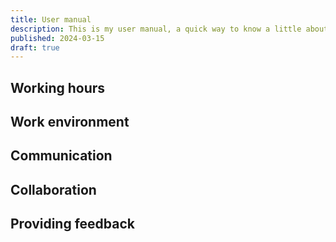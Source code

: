 ```yaml
---
title: User manual
description: This is my user manual, a quick way to know a little about me and how I like to work.
published: 2024-03-15
draft: true
---
```


## Working hours

## Work environment

## Communication

## Collaboration

## Providing feedback
